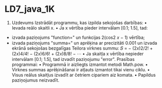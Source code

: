 # LD7_java_1K
1. Uzdevums
Izstrādāt programmu, kas izpilda sekojošas darbības:
• Ievada reālo skaitli x.
• Ja x vērtība pieder intervālam [0.1; 1.5], tad:
- izvada paziņojums "function=" un funkcijas 2(cos2 𝑥 − 1) vērtība;
- izvada paziņojums "summa=" un aprēķina ar precizitāti 0.001 un izvada ekrānā sekojošas
bezgalīgas Teilora virknes summu:
𝑆 = − (2𝑥)2/2! + (2𝑥)4/4! − (2𝑥)6/6! + (2𝑥)8/8! − ⋯
• Ja skaitļa x vērtība nepieder intervālam [0.1; 1.5], tad izvadīt paziņojumu "error".
Prasības programmai:
• Programmā ir aizliegts izmantot metodi Math.pow.
• Virknes summas aprēķināšanai ir atļauts izmantot tikai vienu ciklu.
• Visus reālus skaitļus izvadīt ar četriem cipariem aiz komata.
• Papildus paziņojumus neizvadīt.
